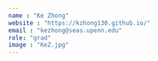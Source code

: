 ```yaml
---
name : "Ke Zhong"
website : "https://kzhong130.github.io/"
email : "kezhong@seas.upenn.edu"
role: "grad"
image : "KeZ.jpg"
---
```

